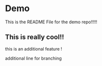 # Demo

This is the README File for the demo repo!!!!!

## This is really cool!!

this is an additional feature !

additional line for branching